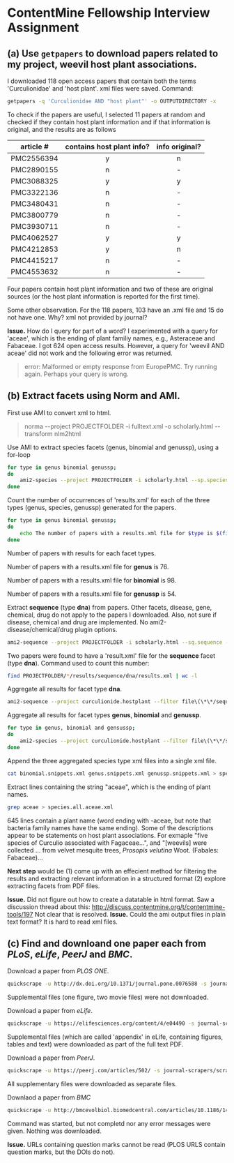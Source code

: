 # ContentMine Fellowship Interview Assignment
## (a) Use `getpapers` to download  papers related to my project, weevil host plant associations.
I downloaded 118 open access papers that contain both the terms 'Curculionidae' and 'host plant'. xml files were saved. Command:
```bash
getpapers -q 'Curculionidae AND "host plant"' -o OUTPUTDIRECTORY -x
```
To check if the papers are useful, I selected 11 papers at random and checked if they contain host plant information and if that information is original, and the results are as follows 

| article #	 | contains host plant info?| info original?| 
| ---------- |:------------------------:|:-------------:|
| PMC2556394 | y                        | n             |
| PMC2890155 | n                        | -             |
| PMC3088325 | y                        | y             |
| PMC3322136 | n                        | -             |
| PMC3480431 | n                        | -             |
| PMC3800779 | n                        | -             |
| PMC3930711 | n                        | -             |
| PMC4062527 | y                        | y             |
| PMC4212853 | y                        | n             |
| PMC4415217 | n                        | -             |
| PMC4553632 | n                        | -             |

Four papers contain host plant information and two of these are original sources (or the host plant information is reported for the first time).

Some other observation. For the 118 papers, 103 have an .xml file and 15 do not have one. Why? xml not provided by journal?

**Issue.** How do I query for part of a word? I experimented with a query for 'aceae', which is the ending of plant familiy names, e.g., Asteraceae and Fabaceae. I got 624 open access results. However, a query for 'weevil AND aceae' did not work and the following error was returned.

> error: Malformed or empty response from EuropePMC. Try running again. Perhaps your query is wrong.

## (b) Extract facets using Norm and AMI.
First use AMI to convert xml to html.

> norma --project PROJECTFOLDER -i fulltext.xml -o scholarly.html --transform nlm2html

Use AMI to extract species facets (genus, binomial and genussp), using a for-loop

```bash
for type in genus binomial genussp;
do
 	ami2-species --project PROJECTFOLDER -i scholarly.html --sp.species --sp.type $type;
done
```

Count the number of occurrences of 'results.xml' for each of the three types (genus, species, genussp) generated for the papers.
```bash
for type in genus binomial genussp;
do
	echo The number of papers with a results.xml file for $type is $(find PROJECTFOLDER/*/results/species/$type/results.xml | wc -l) >> facet.type.report;
done
```
Number of papers with results for each facet types.

Number of papers with a results.xml file for **genus** is 76.

Number of papers with a results.xml file for **binomial** is 98.

Number of papers with a results.xml file for **genussp** is 54.

Extract **sequence** (type **dna**) from papers. Other facets, disease, gene, chemical, drug do not apply to the papers I downloaded. Also, not sure if disease, chemical and drug are implemented. No ami2-disease/chemical/drug plugin options.
```bash
ami2-sequence --project PROJECTFOLDER -i scholarly.html --sq.sequence --sq.type dna
```

Two papers were found to have a 'result.xml' file for the **sequence** facet (type **dna**). Command used to count this number:
```bash
find PROJECTFOLDER/*/results/sequence/dna/results.xml | wc -l
```

Aggregate all results for facet type **dna**. 
```bash
ami2-sequence --project curculionide.hostplant --filter file\(\*\*/sequence/dna/results.xml\)xpath\(//result\) -o dnasnippets.xml
```

Aggregate all results for facet types **genus**, **binomial** and **genussp**.
```bash
for type in genus, binomial and gensussp;
do 
	ami2-species --project curculionide.hostplant --filter file\(\*\*/species/$type/results.xml\)xpath\(//result\) -o $type.snippets.xml;
done
```

Append the three aggregated species type xml files into a single xml file. 
```bash
cat binomial.snippets.xml genus.snippets.xml genussp.snippets.xml > species.all.snippets.xml
```

Extract lines containing the string "aceae", which is the ending of plant names.
```bash
grep aceae > species.all.aceae.xml
```
645 lines contain a plant name (word ending with -aceae, but note that bacteria family names have the same ending). Some of the descriptions appear to be statements on host plant associations. For exmaple "five species of Curculio associated with Fagaceae...", and "[weevils] were collected ... from velvet mesquite trees, *Prosopis velutina* Woot. (Fabales: Fabaceae)...

**Next step** would be (1) come up with an effecient method for filtering the results and extracting relevant information in a structured format (2) explore extracting facets from PDF files.

**Issue.** Did not figure out how to create a datatable in html format. Saw a discussion thread about this: http://discuss.contentmine.org/t/contentmine-tools/197 Not clear that is resolved.
**Issue.** Could the ami output files in plain text format? It is hard to read xml files.

## (c) Find and downloand one paper each from *PLoS*, *eLife*, *PeerJ* and *BMC*.

Download a paper from *PLOS ONE*. 
```bash
quickscrape -u http://dx.doi.org/10.1371/journal.pone.0076588 -s journal-scrapers/scrapers/plos.json -o plos.shelef
```
Supplemental files (one figure, two movie files) were not downloaded.

Download a paper from *eLife*. 
```bash
quickscrape -u https://elifesciences.org/content/4/e04490 -s journal-scrapers/scrapers/elife.json -o elife.schuman
```
Supplemental files (which are called 'appendix' in eLife, containing figures, tables and text) were downloaded as part of the full text PDF. 

Download a paper from *PeerJ*.
```bash
quickscrape -u https://peerj.com/articles/502/ -s journal-scrapers/scrapers/peerj.json -o peerj.medeiros
```
All supplementary files were downloaded as separate files.

Downlaod a paper from *BMC*
```bash
quickscrape -u http://bmcevolbiol.biomedcentral.com/articles/10.1186/1471-2148-9-103 -s journal-scrapers/scrapers/bmc.json -o bmc.aoki
```
Command was started, but not completd nor any error messages were given. Nothing was downloaded.

**Issue.** URLs containing question marks cannot be read (PLOS URLS contain question marks, but the DOIs do not).

